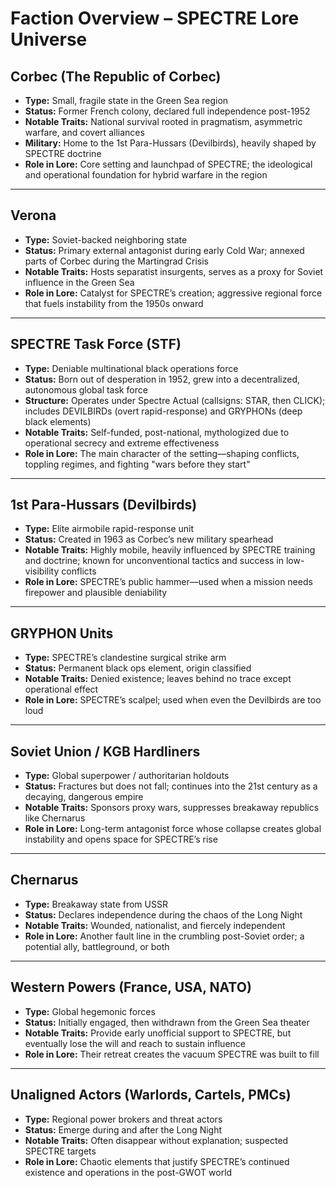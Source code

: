 # Faction Overview – SPECTRE Lore Universe

## Corbec (The Republic of Corbec)

- **Type:** Small, fragile state in the Green Sea region
- **Status:** Former French colony, declared full independence post-1952
- **Notable Traits:** National survival rooted in pragmatism, asymmetric warfare, and covert alliances
- **Military:** Home to the 1st Para-Hussars (Devilbirds), heavily shaped by SPECTRE doctrine
- **Role in Lore:** Core setting and launchpad of SPECTRE; the ideological and operational foundation for hybrid warfare in the region

---

## Verona

- **Type:** Soviet-backed neighboring state
- **Status:** Primary external antagonist during early Cold War; annexed parts of Corbec during the Martingrad Crisis
- **Notable Traits:** Hosts separatist insurgents, serves as a proxy for Soviet influence in the Green Sea
- **Role in Lore:** Catalyst for SPECTRE’s creation; aggressive regional force that fuels instability from the 1950s onward

---

## SPECTRE Task Force (STF)

- **Type:** Deniable multinational black operations force
- **Status:** Born out of desperation in 1952, grew into a decentralized, autonomous global task force
- **Structure:** Operates under Spectre Actual (callsigns: STAR, then CLICK); includes DEVILBIRDs (overt rapid-response) and GRYPHONs (deep black elements)
- **Notable Traits:** Self-funded, post-national, mythologized due to operational secrecy and extreme effectiveness
- **Role in Lore:** The main character of the setting—shaping conflicts, toppling regimes, and fighting "wars before they start"

---

## 1st Para-Hussars (Devilbirds)

- **Type:** Elite airmobile rapid-response unit
- **Status:** Created in 1963 as Corbec’s new military spearhead
- **Notable Traits:** Highly mobile, heavily influenced by SPECTRE training and doctrine; known for unconventional tactics and success in low-visibility conflicts
- **Role in Lore:** SPECTRE’s public hammer—used when a mission needs firepower and plausible deniability

---

## GRYPHON Units

- **Type:** SPECTRE’s clandestine surgical strike arm
- **Status:** Permanent black ops element, origin classified
- **Notable Traits:** Denied existence; leaves behind no trace except operational effect
- **Role in Lore:** SPECTRE’s scalpel; used when even the Devilbirds are too loud

---

## Soviet Union / KGB Hardliners

- **Type:** Global superpower / authoritarian holdouts
- **Status:** Fractures but does not fall; continues into the 21st century as a decaying, dangerous empire
- **Notable Traits:** Sponsors proxy wars, suppresses breakaway republics like Chernarus
- **Role in Lore:** Long-term antagonist force whose collapse creates global instability and opens space for SPECTRE’s rise

---

## Chernarus

- **Type:** Breakaway state from USSR
- **Status:** Declares independence during the chaos of the Long Night
- **Notable Traits:** Wounded, nationalist, and fiercely independent
- **Role in Lore:** Another fault line in the crumbling post-Soviet order; a potential ally, battleground, or both

---

## Western Powers (France, USA, NATO)

- **Type:** Global hegemonic forces
- **Status:** Initially engaged, then withdrawn from the Green Sea theater
- **Notable Traits:** Provide early unofficial support to SPECTRE, but eventually lose the will and reach to sustain influence
- **Role in Lore:** Their retreat creates the vacuum SPECTRE was built to fill

---

## Unaligned Actors (Warlords, Cartels, PMCs)

- **Type:** Regional power brokers and threat actors
- **Status:** Emerge during and after the Long Night
- **Notable Traits:** Often disappear without explanation; suspected SPECTRE targets
- **Role in Lore:** Chaotic elements that justify SPECTRE’s continued existence and operations in the post-GWOT world
